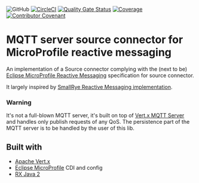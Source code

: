 ![GitHub](https://img.shields.io/github/license/Agaetis-IT/agaetis-reactive-messaging-mqtt-server)
[![CircleCI](https://circleci.com/gh/Agaetis-IT/agaetis-reactive-messaging-mqtt-server.svg?style=svg)](https://circleci.com/gh/Agaetis-IT/agaetis-reactive-messaging-mqtt-server)
[![Quality Gate Status](https://sonarcloud.io/api/project_badges/measure?project=agaetis-reactive-messaging-mqtt-server&metric=alert_status)](https://sonarcloud.io/dashboard?id=agaetis-reactive-messaging-mqtt-server)
[![Coverage](https://sonarcloud.io/api/project_badges/measure?project=agaetis-reactive-messaging-mqtt-server&metric=coverage)](https://sonarcloud.io/dashboard?id=agaetis-reactive-messaging-mqtt-server)
[![Contributor Covenant](https://img.shields.io/badge/Contributor%20Covenant-v1.4%20adopted-ff69b4.svg)](CODE_OF_CONDUCT.md)

# MQTT server source connector for MicroProfile reactive messaging

An implementation of a Source connector complying with the (next to be) [Eclipse MicroProfile 
Reactive Messaging](https://github.com/eclipse/microprofile-reactive-messaging) specification for source connector.

It largely inspired by [SmallRye Reactive Messaging implementation](https://github.com/smallrye/smallrye-reactive-messaging).

### Warning

It's not a full-blown MQTT server, it's built on top of
[Vert.x MQTT Server](https://github.com/vert-x3/vertx-mqtt) and handles only publish requests of 
any QoS. The persistence part of the MQTT server is to be handled by the user of this lib.

## Built with

- [Apache Vert.x](https://vertx.io)
- [Eclipse MicroProfile](https://microprofile.io/) CDI and config
- [RX Java 2](https://github.com/ReactiveX/RxJava)

